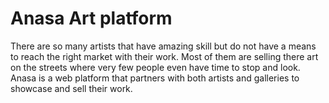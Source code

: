 # Anasa Art platform

There are so many artists that have amazing skill but do not have a means to reach the right market with their work. 
Most of them are selling there art on the streets where very few people even have time to stop and look. Anasa is a web platform that partners with both artists and galleries to showcase and sell their work.
